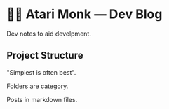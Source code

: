 # 🧘‍♂️ Atari Monk — Dev Blog

Dev notes to aid develpment.

## Project Structure

"Simplest is often best".

Folders are category.

Posts in markdown files.

